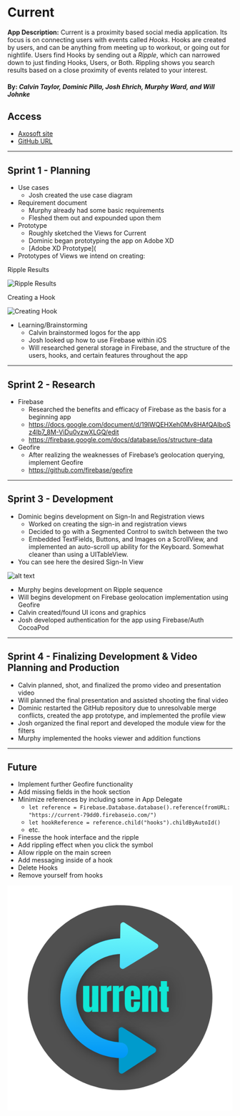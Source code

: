 Current
======
**App Description:** Current is a proximity based social media application.  Its focus is on connecting users with events called _Hooks_.  Hooks are created by users, and can be anything from meeting up to workout, or going out for nightlife.  Users find Hooks by sending out a _Ripple_, which can narrowed down to just finding Hooks, Users, or Both.  Rippling shows you search results based on a close proximity of events related to your interest.


#### By: _Calvin Taylor, Dominic Pilla, Josh Ehrich, Murphy Ward, and Will Johnke_


## Access
* [Axosoft site](https://current.axosoft.com)
* [GitHub URL](https://github.com/djpkvf/Current.git)


---
## Sprint 1 - Planning
* Use cases
   * Josh created the use case diagram
* Requirement document
   * Murphy already had some basic requirements
   * Fleshed them out and expounded upon them
* Prototype
   * Roughly sketched the Views for Current
   * Dominic began prototyping the app on Adobe XD
   * [Adobe XD Prototype](
* Prototypes of Views we intend on creating:


Ripple Results


![Ripple Results](https://github.com/djpkvf/Current/blob/features/images/iPhone%206-7-8%20%E2%80%93%203.png "Ripple Results")


Creating a Hook


![Creating Hook](https://github.com/djpkvf/Current/blob/features/images/iPhone%206-7-8%20%E2%80%93%208.png "Creating a Hook")


* Learning/Brainstorming
   * Calvin brainstormed logos for the app
   * Josh looked up how to use Firebase within iOS
   * Will researched general storage in Firebase, and the structure of the users, hooks, and certain features throughout the app 
---
## Sprint 2 - Research
* Firebase
   * Researched the benefits and efficacy of Firebase as the basis for a beginning app
   * https://docs.google.com/document/d/19lWQEHXeh0Mv8HAfQAIboSz4lb7_8M-ViDu0vzwXLGQ/edit
   * https://firebase.google.com/docs/database/ios/structure-data
* Geofire
   * After realizing the weaknesses of Firebase’s geolocation querying, implement Geofire
   * https://github.com/firebase/geofire


---
## Sprint 3 - Development
* Dominic begins development on Sign-In and Registration views
   * Worked on creating the sign-in and registration views
   * Decided to go with a Segmented Control to switch between the two
   * Embedded TextFields, Buttons, and Images on a ScrollView, and implemented an auto-scroll up ability for the Keyboard.  Somewhat cleaner than using a UITableView.
* You can see here the desired Sign-In View


![alt text](https://github.com/djpkvf/Current/blob/features/images/iPhone%206-7-8%20%E2%80%93%201.png "Sign-In Screen")


* Murphy begins development on Ripple sequence
* Will begins development on Firebase geolocation implementation using Geofire
* Calvin created/found UI icons and graphics
* Josh developed authentication for the app using Firebase/Auth CocoaPod




---
## Sprint 4 - Finalizing Development & Video Planning and Production
* Calvin planned, shot, and finalized the promo video and presentation video
* Will planned the final presentation and assisted shooting the final video
* Dominic restarted the GitHub repository due to unresolvable merge conflicts, created the app prototype, and implemented the profile view
* Josh organized the final report and developed the module view for the filters
* Murphy implemented the hooks viewer and addition functions
---
## Future
* Implement further Geofire functionality
* Add missing fields in the hook section
* Minimize references by including some in App Delegate
   *  `let reference = Firebase.Database.database().reference(fromURL: "https://current-79dd0.firebaseio.com/")`
   *  `let hookReference = reference.child("hooks").childByAutoId()`
   * etc.    
* Finesse the hook interface and the ripple
* Add rippling effect when you click the symbol
* Allow ripple on the main screen
* Add messaging inside of a hook
* Delete Hooks
* Remove yourself from hooks




![Current](https://github.com/djpkvf/Current/blob/features/images/cArrowsLight.png "Logo")
